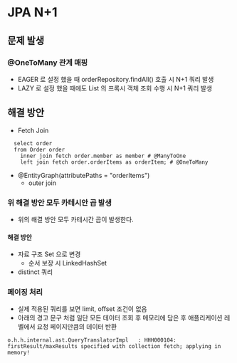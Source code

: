 # JPA N+1

## 문제 발생

### @OneToMany 관계 매핑
- EAGER 로 설정 했을 때 orderRepository.findAll() 호출 시 N+1 쿼리 발생
- LAZY 로 설정 했을 때에도 List 의 프록시 객체 조회 수행 시 N+1 쿼리 발생

## 해결 방안
- Fetch Join
```
  select order
  from Order order
    inner join fetch order.member as member # @ManyToOne
    left join fetch order.orderItems as orderItem; # @OneToMany
```
- @EntityGraph(attributePaths = "orderItems")
  - outer join
  
### 위 해결 방안 모두 카테시안 곱 발생
- 위의 해결 방안 모두 카테시간 곱이 발생한다.
  
#### 해결 방안
- 자료 구조 Set 으로 변경 
  - 순서 보장 시 LinkedHashSet
- distinct 쿼리

### 페이징 처리
- 실제 적용된 쿼리를 보면 limit, offset 조건이 없음
- 아래의 경고 문구 처럼 일단 모든 데이터 조회 후 메모리에 담은 후 애플리케이션 레벨에서 요청 페이지만큼의 데이터 반환
```
o.h.h.internal.ast.QueryTranslatorImpl   : HHH000104: firstResult/maxResults specified with collection fetch; applying in memory!
```
